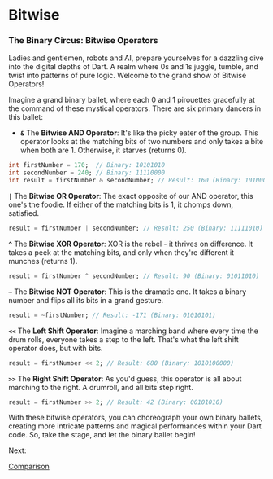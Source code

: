 # Bitwise

### **The Binary Circus: Bitwise Operators**

Ladies and gentlemen, robots and AI, prepare yourselves for a dazzling dive into the digital depths of Dart. A realm where 0s and 1s juggle, tumble, and twist into patterns of pure logic. Welcome to the grand show of Bitwise Operators!

Imagine a grand binary ballet, where each 0 and 1 pirouettes gracefully at the command of these mystical operators. There are six primary dancers in this ballet:

- **`&`** The **Bitwise AND Operator**: It's like the picky eater of the group. This operator looks at the matching bits of two numbers and only takes a bite when both are 1. Otherwise, it starves (returns 0).

```dart
int firstNumber = 170;  // Binary: 10101010
int secondNumber = 240; // Binary: 11110000
int result = firstNumber & secondNumber; // Result: 160 (Binary: 10100000)
```

**`|`** The **Bitwise OR Operator**: The exact opposite of our AND operator, this one's the foodie. If either of the matching bits is 1, it chomps down, satisfied.

```dart
result = firstNumber | secondNumber; // Result: 250 (Binary: 11111010)
```

**`^`** The **Bitwise XOR Operator**: XOR is the rebel - it thrives on difference. It takes a peek at the matching bits, and only when they're different it munches (returns 1).

```dart
result = firstNumber ^ secondNumber; // Result: 90 (Binary: 01011010)
```

**`~`** The **Bitwise NOT Operator**: This is the dramatic one. It takes a binary number and flips all its bits in a grand gesture.

```dart
result = ~firstNumber; // Result: -171 (Binary: 01010101)
```

**`<<`** The **Left Shift Operator**: Imagine a marching band where every time the drum rolls, everyone takes a step to the left. That's what the left shift operator does, but with bits.

```dart
result = firstNumber << 2; // Result: 680 (Binary: 1010100000)
```

**`>>`** The **Right Shift Operator**: As you'd guess, this operator is all about marching to the right. A drumroll, and all bits step right.

```dart
result = firstNumber >> 2; // Result: 42 (Binary: 00101010)
```

With these bitwise operators, you can choreograph your own binary ballets, creating more intricate patterns and magical performances within your Dart code. So, take the stage, and let the binary ballet begin!

Next:

[Comparison](comparison.md)